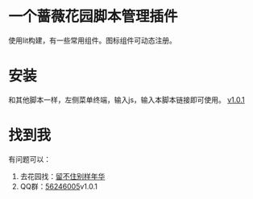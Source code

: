 # 一个蔷薇花园脚本管理插件
使用lit构建，有一些常用组件。图标组件可动态注册。  
#  安装
和其他脚本一样，左侧菜单终端，输入js，输入本脚本链接即可使用。
[v1.0.1](https://r.iirose.com/f/25/10/28/23/5301-AV.txt)
# 找到我
有问题可以：
1. 去花园找：[留不住别样年华](https://iirose.com/#s=61aef798c94e6&act=i:61aef798c94e6)  
2. QQ群：[56246005](https://qun.qq.com/universal-share/share?ac=1&authKey=bWDSbs%2Bly0dpxZm%2Ff8OsufXeRWSn6fhRWfaz6K%2FJDCKY%2Bt05wP%2BsKeRkovoMfdfQ&busi_data=eyJncm91cENvZGUiOiI5OTU5MzE3MTAiLCJ0b2tlbiI6Im1NSVpiOUhWeE91ZDFLTERla2hiMzdaWDlBd2h3Z2s2ZFREMWMxbUhSaktNSTVIUUxOTkR6RjFQS0tnTWRjNUEiLCJ1aW4iOiIyOTE4NTIzNjk1In0%3D&data=L0gUu0j7KKkHQgShTclZcmvfKQKp7VSQOxmMKJcxhHUviRlnP5nY6pDW-PXvV305qdl4W8DIal1MqjUAPFoJEg&svctype=4&tempid=h5_group_info)v1.0.1